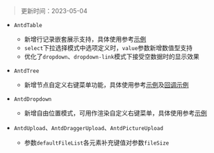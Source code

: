 > 更新时间：2023-05-04

- `AntdTable`
  - 新增行记录嵌套展示支持，具体使用参考[示例](/AntdTable-advanced#行记录数据可嵌套)
  - `select`下拉选择模式中选项定义时，`value`参数新增数值型支持
  - 优化了`dropdown`、`dropdown-link`模式下接受空数据时的显示效果
- `AntdTree`
  - 新增节点自定义右键菜单功能，具体使用参考[示例](/AntdTree#为节点添加自定义右键菜单)及[回调示例](/AntdTree#节点右键菜单回调示例)
- `AntdDropdown`
  - 新增自由位置模式，可用作渲染自定义右键菜单，具体使用参考[示例](/AntdDropdown#自由位置模式)

- `AntdUpload`、`AntdDraggerUpload`、`AntdPictureUpload`
  - 参数`defaultFileList`各元素补充键值对参数`fileSize`